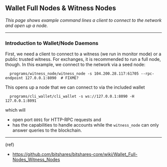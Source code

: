 ## Wallet Full Nodes & Witness Nodes

*This page shows example command lines a client to connect to the network and open up a node.*


***

### Introduction to Wallet/Node Daemons

First, we need a client to connect to a witness (we run in monitor mode) or a public trusted witness. For exchanges, it is recommended to run a full node, though. In this example, we connect to the network via a seed node:

      programs/witness_node/witness_node -s 104.200.28.117:61705 --rpc-endpoint 127.0.0.1:8090  # FIXME?

This opens up a node that we can connect to via the included wallet

      programs/cli_wallet/cli_wallet -s ws://127.0.0.1:8090 -H 127.0.0.1:8091

which will 
- open port `8091` for HTTP-RPC requests and 
- has the capabilities to handle accounts while the `witness_node` can only answer queries to the blockchain.


***

(ref)
- https://github.com/bitshares/bitshares-core/wiki/Wallet_Full-Nodes_Witness_Nodes

